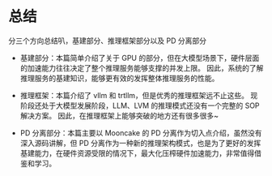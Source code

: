 # 总结
分三个方向总结叭，基建部分、推理框架部分以及 PD 分离部分

- 基建部分：本篇简单介绍了关于 GPU 的部分，但在大模型场景下，硬件层面的加速能力往往决定了整个推理服务能够支撑的并发上限。
因此，系统的了解推理服务的基建知识，能够更有效的发挥整体推理服务的性能。

- 推理框架：本篇介绍了 vllm 和 trtllm，但是优秀的推理框架远不止这些。
现阶段还处于大模型发展阶段，LLM、LVM 的推理模式还没有一个完整的 SOP 解决方案。
因此，在推理框架上能够突破的地方还有很多很多~

- PD 分离部分：本篇主要以 Mooncake 的 PD 分离作为切入点介绍，虽然没有深入源码讲解，但 PD 分离作为一种新的推理架构模式，也是为了更好的发挥基建能力，在硬件资源受限的情况下，最大化压榨硬件加速能力，非常值得借鉴和学习。